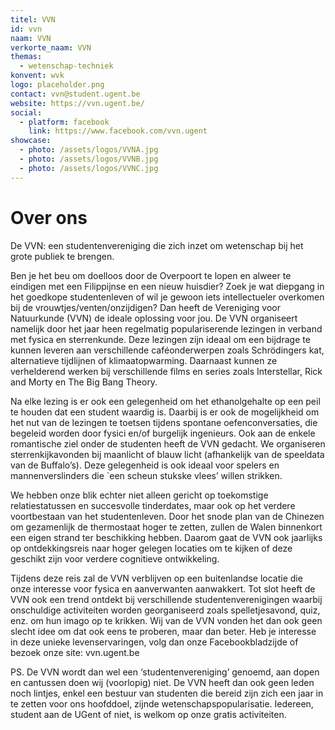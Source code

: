 ```yaml
---
titel: VVN
id: vvn
naam: VVN
verkorte_naam: VVN
themas:
  - wetenschap-techniek
konvent: wvk
logo: placeholder.png
contact: vvn@student.ugent.be
website: https://vvn.ugent.be/
social:
  - platform: facebook
    link: https://www.facebook.com/vvn.ugent
showcase:
  - photo: /assets/logos/VVNA.jpg
  - photo: /assets/logos/VVNB.jpg
  - photo: /assets/logos/VVNC.jpg
---
```


# Over ons
De VVN: een studentenvereniging die zich inzet om wetenschap bij het grote publiek te brengen.

Ben je het beu om doelloos door de Overpoort te lopen en alweer te eindigen met een Filippijnse en een nieuw huisdier? Zoek je wat diepgang in het goedkope studentenleven of wil je gewoon iets intellectueler overkomen bij de vrouwtjes/venten/onzijdigen? Dan heeft de Vereniging voor Natuurkunde (VVN) de ideale oplossing voor jou. De VVN organiseert namelijk door het jaar heen regelmatig populariserende lezingen in verband met fysica en sterrenkunde. Deze lezingen zijn ideaal om een bijdrage te kunnen leveren aan verschillende caféonderwerpen zoals Schrödingers kat, alternatieve tijdlijnen of klimaatopwarming. Daarnaast kunnen ze verhelderend werken bij verschillende films en series zoals Interstellar, Rick and Morty en The Big Bang Theory.

Na elke lezing is er ook een gelegenheid om het ethanolgehalte op een peil te houden dat een student waardig is. Daarbij is er ook de mogelijkheid om het nut van de lezingen te toetsen tijdens spontane oefenconversaties, die begeleid worden door fysici en/of burgelijk ingenieurs. Ook aan de enkele romantische ziel onder de studenten heeft de VVN gedacht. We organiseren sterrenkijkavonden bij maanlicht of blauw licht (afhankelijk van de speeldata van de Buffalo’s). Deze gelegenheid is ook ideaal voor spelers en mannenverslinders die `een scheun stukske vlees’ willen strikken.

We hebben onze blik echter niet alleen gericht op toekomstige relatiestatussen en succesvolle tinderdates, maar ook op het verdere voortbestaan van het studentenleven. Door het snode plan van de Chinezen om gezamenlijk de thermostaat hoger te zetten, zullen de Walen binnenkort een eigen strand ter beschikking hebben. Daarom gaat de VVN ook jaarlijks op ontdekkingsreis naar hoger gelegen locaties om te kijken of deze geschikt zijn voor verdere cognitieve ontwikkeling.

Tijdens deze reis zal de VVN verblijven op een buitenlandse locatie die onze interesse voor fysica en aanverwanten aanwakkert. Tot slot heeft de VVN ook een trend ontdekt bij verschillende studentenverenigingen waarbij onschuldige activiteiten worden georganiseerd zoals spelletjesavond, quiz, enz. om hun imago op te krikken. Wij van de VVN vonden het dan ook geen slecht idee om dat ook eens te proberen, maar dan beter. Heb je interesse in deze unieke levenservaringen, volg dan onze Facebookbladzijde of bezoek onze site: vvn.ugent.be

PS. De VVN wordt dan wel een ‘studentenvereniging’ genoemd, aan dopen en cantussen doen wij (voorlopig) niet. De VVN heeft dan ook geen leden noch lintjes, enkel een bestuur van studenten die bereid zijn zich een jaar in te zetten voor ons hoofddoel, zijnde wetenschapspopularisatie. Iedereen, student aan de UGent of niet, is welkom op onze gratis activiteiten.
